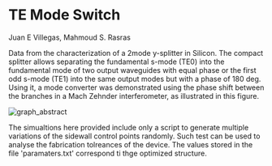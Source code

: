 # TE Mode Switch

Juan E Villegas, 
Mahmoud S. Rasras

Data from the characterization of a 2mode y-splitter in Silicon. The compact splitter allows separating the fundamental s-mode (TE0) into the fundamental mode of two output waveguides with equal phase or the first odd s-mode (TE1) into the same output modes but with a phase of 180 deg. Using it, a mode converter was demonstrated using the phase shift between the branches in a Mach Zehnder interferometer, as illustrated in this figure.

![graph_abstract](https://github.com/jevillegasd/2mode_splitter/assets/14344419/1400eea2-c050-43b2-aa9c-b91eac083508)

The simualtions here provided include only a script to generate multiple variations of the sidewall control points randomly. Such test can be used to analyse the fabrication tolreances of the device. The values stored in the file 'paramaters.txt' correspond ti thge optimized structure.
